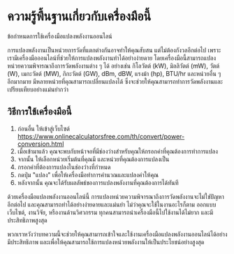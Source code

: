 ความรู้พื้นฐานเกี่ยวกับเครื่องมือนี้
====================================

ข้อกำหนดการใช้เครื่องมือแปลงพลังงานออนไลน์

การแปลงพลังงานเป็นหน่วยการวัดที่แตกต่างกันอาจทำให้คุณสับสน แต่ไม่ต้องกังวลอีกต่อไป เพราะเรามีเครื่องมือออนไลน์ที่ช่วยให้การแปลงพลังงานทำได้อย่างง่ายดาย โดยเครื่องมือนี้สามารถแปลงหน่วยความพิจารณาถึงการวัดพลังงานต่าง ๆ ได้ อย่างเช่น กิโลวัตต์ (kW), มิลลิวัตต์ (mW), วัตต์ (W), เมกะวัตต์ (MW), กิกะวัตต์ (GW), dBm, dBW, แรงม้า (hp), BTU/hr และหน่วยอื่น ๆ อีกมากมาย มีหลายหน่วยที่คุณสามารถเปลี่ยนแปลงได้ ซึ่งจะช่วยให้คุณสามารถทำการวัดพลังงานและเปรียบเทียบอย่างแม่นยำกว่า

 วิธีการใช้เครื่องมือนี้ 
-------------------------

1. ก่อนอื่น ให้เข้าสู่เว็บไซต์ <https://www.onlinecalculatorsfree.com/th/convert/power-conversion.html>
2. เมื่อเข้ามาแล้ว คุณจะพบกับหน้าจอที่มีช่องว่างสำหรับคุณให้กรอกค่าที่คุณต้องการทำการแปลง
3. จากนั้น ให้เลือกหน่วยเริ่มต้นที่คุณมี และหน่วยที่คุณต้องการแปลงเป็น
4. กรอกค่าที่ต้องการแปลงในช่องว่างที่กำหนด
5. กดปุ่ม "แปลง" เพื่อให้เครื่องมือทำการคำนวณและแปลงค่าให้คุณ
6. หลังจากนั้น คุณจะได้รับผลลัพธ์ของการแปลงพลังงานที่คุณต้องการได้ทันที

ด้วยเครื่องมือแปลงพลังงานออนไลน์นี้ การแปลงหน่วยความพิจารณาถึงการวัดพลังงานจะไม่ใช่ปัญหาอีกต่อไป และคุณสามารถทำได้อย่างง่ายดายและแม่นยำ ไม่ว่าคุณจะใช้ในงานอะไรก็ตาม ออกแบบเว็บไซต์, งานวิจัย, หรืองานด้านวิศวกรรม ทุกคนสามารถนำเครื่องมือนี้ไปใช้งานได้ไม่ยาก และมีประสิทธิภาพสูงสุด

พวกเราหวังว่าบทความนี้จะช่วยให้คุณสามารถเข้าใจและใช้งานเครื่องมือแปลงพลังงานออนไลน์ได้อย่างมีประสิทธิภาพ และเพื่อให้คุณสามารถใช้การแปลงหน่วยพลังงานให้เป็นประโยชน์อย่างสูงสุด